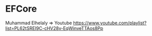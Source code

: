 # EFCore

Muhammad Elhelaly => Youtube
https://www.youtube.com/playlist?list=PL62tSREI9C-cHV28v-EqWinveTTAos8Pp
